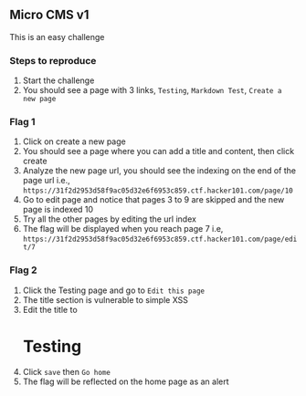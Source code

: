 ## Micro CMS v1

This is an easy challenge

### Steps to reproduce 

1. Start the challenge
2. You should see a page with 3 links, `Testing`, `Markdown Test`, `Create a new page`

### Flag 1

1. Click on create a new page
2. You should see a page where you can add a title and content, then click create
3. Analyze the new page url, you should see the indexing on the end of the page url i.e., `https://31f2d2953d58f9ac05d32e6f6953c859.ctf.hacker101.com/page/10`
4. Go to edit page and notice that pages 3 to 9 are skipped and the new page is indexed 10
5. Try all the other pages by editing the url index
6. The flag will be displayed when you reach page 7 i.e, `https://31f2d2953d58f9ac05d32e6f6953c859.ctf.hacker101.com/page/edit/7`

### Flag 2

1. Click the Testing page and go to `Edit this page`
2. The title section is vulnerable to simple XSS
3. Edit the title to <h1>Testing</h1>
4. Click `save` then `Go home`
5. The flag will be reflected on the home page as an alert